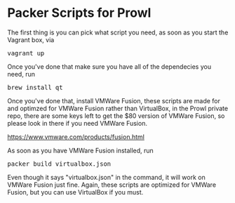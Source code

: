 # Packer Scripts for Prowl

The first thing is you can pick what script you need, as soon as you start the Vagrant box, via 

<pre>vagrant up</pre> 

Once you've done that make sure you have all of the dependecies you need, run 

<pre>brew install qt</pre> 

Once you've done that, install VMWare Fusion, these scripts are made for and optimzed for VMWare Fusion rather than VirtualBox, in the Prowl private repo, there are some keys left to get the $80 version of VMWare Fusion, so please look in there if you need VMWare Fusion. 

https://www.vmware.com/products/fusion.html

As soon as you have VMWare Fusion installed, run 

<pre>packer build virtualbox.json</pre> 

Even though it says "virtualbox.json" in the command, it will work on VMWare Fusion just fine. Again, these scripts are optimized for VMWare Fusion, but you can use VirtualBox if you must. 
